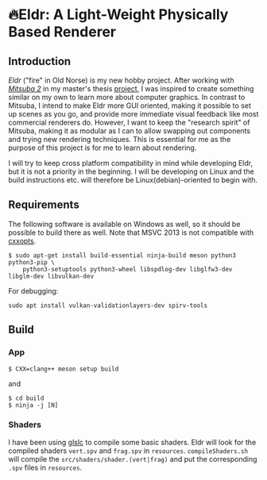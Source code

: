 # 🔥Eldr: A Light-Weight Physically Based Renderer
## Introduction
_Eldr_ ("fire" in Old Norse) is my new hobby project. After working with [_Mitsuba 2_](https://github.com/mitsuba-renderer/mitsuba2) in my master's thesis [project](https://github.com/gfx-jonte/PPG-quadtree-reconstruction), I was inspired to create something similar on my own to learn more about computer graphics. In contrast to Mitsuba, I intend to make Eldr more GUI oriented, making it possible to set up scenes as you go, and provide more immediate visual feedback like most commercial renderers do. However, I want to keep the "research spirit" of Mitsuba, making it as modular as I can to allow swapping out components and trying new rendering techniques. This is essential for me as the purpose of this project is for me to learn about rendering.

I will try to keep cross platform compatibility in mind while developing Eldr, but it is not a priority in the beginning. I will be developing on Linux and the build instructions etc. will therefore be Linux(debian)-oriented to begin with.

## Requirements
The following software is available on Windows as well, so it should be possible to build there as well. Note that MSVC 2013 is not compatible with [cxxopts](https://github.com/jarro2783/cxxopts#requirements).
```
$ sudo apt-get install build-essential ninja-build meson python3 python3-pip \
    python3-setuptools python3-wheel libspdlog-dev libglfw3-dev libglm-dev libvulkan-dev
```
For debugging:
```
sudo apt install vulkan-validationlayers-dev spirv-tools
```

## Build
### App
```
$ CXX=clang++ meson setup build
```
and
```
$ cd build
$ ninja -j [N]
```
### Shaders
I have been using [glslc](https://github.com/google/shaderc) to compile some basic shaders. Eldr will look for the compiled shaders `vert.spv` and `frag.spv` in `resources`. `compileShaders.sh` will compile the `src/shaders/shader.(vert|frag)` and put the corresponding `.spv` files in `resources`.
